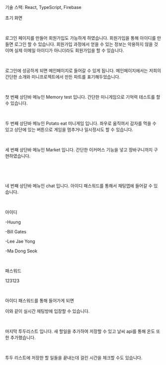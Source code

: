 기술 스택: React, TypeScript, Firebase


초기 화면


​

로그인 페이지를 만들어 회원가입도 가능하게 하였습니다. 회원가입을 통해 아이디를 만들면 로그인 할 수 있습니다. 회원가입 과정에서 얻을 수 있는 정보는 악용하지 않을 것이며 실제 이메일 아이디가 아니더라도 회원가입을 할 수 있습니다. 

​


로그인에 성공하게 되면 메인페이지로 들어갈 수 있게 됩니다. 메인페이지에서는 저희의 간단한 소개와 미니프로젝트에서 만든 파트를 표기해두었습니다.

​


첫 번째 상단바 메뉴인 Memory test 입니다. 간단한 미니게임으로 기억력 테스트를 할 수 있습니다.

​


두 번째 상단바 메뉴인 Potato eat 미니게임 입니다. 좌우로 움직여서 감자를 먹을 수 있고 상단에 있는 버튼으로 게임을 멈추거나 일시정시도 할 수 있습니다.

​



세 번째 상단바 메뉴인 Market 입니다. 간단한 이커머스 기능을 넣고 장바구니까지 구현하였습니다.

​

​


네 번째 상단바 메뉴인 chat 입니다. 아이디 패스워드를 통해서 채팅앱에 들어갈 수 있습니다. 

​

아이디

-Huung

-Bill Gates

-Lee Jae Yong

-Ma Dong Seok

​

패스워드

123123

​

아이디 패스워드를 통해 들어가게 되면



이와 같이 실시간 채팅방에 입장할 수 있습니다.

​


마지막 투두리스트 입니다. 새 할일을 추가하여 저장할 수 있고 날씨 api를 통해 온도 또한 추가했습니다.

​


투두 리스트에 저장한 할 일들을 끝내는데 걸린 시간을 체크할 수도 있습니다.
